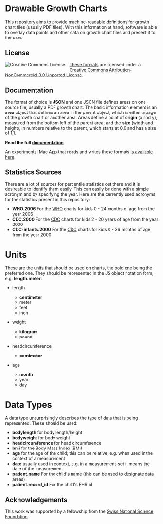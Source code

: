 Drawable Growth Charts
======================

This repository aims to provide machine-readable definitions for growth chart files (usually PDF files). With this information at hand, software is able to overlay data points and other data on growth chart files and present it to the user.


License
-------

<a rel="license" href="http://creativecommons.org/licenses/by-nc/3.0/deed.en_US"><img alt="Creative Commons License" style="border:none; float:left; margin:0 1em 1em 0;" src="http://i.creativecommons.org/l/by-nc/3.0/88x31.png" /></a> <a xmlns:cc="http://creativecommons.org/ns#" href="https://github.com/p2/growth-charts-json" property="cc:attributionName" rel="cc:attributionURL">These formats</a> are licensed under a <a rel="license" href="http://creativecommons.org/licenses/by-nc/3.0/deed.en_US">Creative Commons Attribution-NonCommercial 3.0 Unported License</a>.


Documentation
-------------

The format of choice is **JSON** and one JSON file defines areas on one source file, usually a PDF growth chart. The basic information element is an **area** object that defines an area in the parent object, which is either a page of the growth chart or another area. Areas define a point of **origin** (x and y), measured from the bottom left of the parent area, and the **size** (width and height), in numbers relative to the parent, which starts at 0,0 and has a size of 1,1.

**Read the full [documentation]**.

An experimental Mac App that reads and writes these formats [is available here][helper].


Statistics Sources
------------------

There are a lot of sources for percentile statistics out there and it is desireable to identify them easily. This can easily be done with a simple acronym and by specifying the year. Here are the currently used acronyms for the statistics present in this repository:

* **WHO.2006** For the [WHO] charts for kids 0 - 24 months of age from the year 2006
* **CDC.2000** For the [CDC] charts for kids 2 - 20 years of age from the year 2000
* **CDC-infants.2000** For the [CDC] charts for kids 0 - 36 months of age from the year 2000


Units
=====

These are the units that should be used on charts, the bold one being the preferred one. They should be represented in the JS object notation form, e.g. **length.meter**.

* length
  * **centimeter**
  * meter
  * feet
  * inch

* weight
  * **kilogram**
  * pound

* headcircumference
  * **centimeter**

* age
  * **month**
  * year
  * day


Data Types
==========

A data type unsurprisingly describes the type of data that is being represented. These should be used:

* **bodylength** for body length/height
* **bodyweight** for body weight
* **headcircumference** for head circumference
* **bmi** for the Body Mass Index (BMI)
* **age** for the age of the child; this can be relative, e.g. when used in the context of a measurement
* **date** usually used in context, e.g. in a measurement-set it means the date of the measurement
* **patient.name** For the child's name (this can be used to designate data areas)
* **patient.record_id** For the child's EHR id


Acknowledgements
----------------

This work was supported by a fellowship from the [Swiss National Science Foundation][snf].


[documentation]: Format.md
[helper]: https://github.com/p2/growth-charts-helper
[who]: http://www.who.int/childgrowth/standards/en/
[cdc]: http://www.cdc.gov/growthcharts/cdc_charts.htm
[snf]: http://www.snf.ch/
